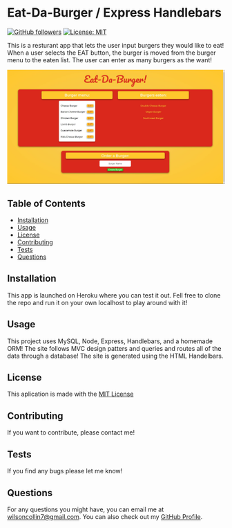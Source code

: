 # Eat-Da-Burger /  Express Handlebars 
  [![GitHub followers](https://img.shields.io/github/followers/wilsoncollin7.svg?style=social&label=Follow&maxAge=2592000)](https://github.com/wilsoncollin7?tab=followers) [![License: MIT](https://img.shields.io/badge/License-MIT-yellow.svg)](https://opensource.org/licenses/MIT)

  This is a resturant app that lets the user input burgers they would like to eat! When a user selects the EAT button, the burger is moved from the burger menu to the eaten list. The user can enter as many burgers as the want!

  <img src="public/photos/burger.JPG">

  ## Table of Contents

  - [Installation](#installation)
  - [Usage](#usage)
  - [License](#license)
  - [Contributing](#contributing)
  - [Tests](#tests)
  - [Questions](#questions)

  ## Installation

  This app is launched on Heroku where you can test it out. Fell free to clone the repo and run it on your own localhost to play around with it!

  ## Usage

  This project uses MySQL, Node, Express, Handlebars, and a homemade ORM! The site follows MVC design patters and queries and routes all of the data through a database! The site is generated using the HTML Handelbars.

  ## License

  This aplication is made with the [MIT License](https://opensource.org/licenses/MIT)

  ## Contributing

  If you want to contribute, please contact me!

  ## Tests

  If you find any bugs please let me know!

  ## Questions

  For any questions you might have, you can email me at wilsoncollin7@gmail.com. You can also check out my [GitHub Profile](https://github.com/wilsoncollin7).

